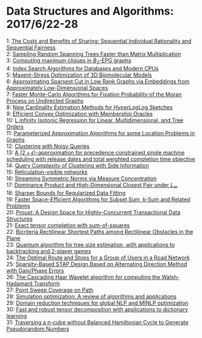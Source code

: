 # Data Structures and Algorithms: 2017/6/22-28  
1: [The Costs and Benefits of Sharing: Sequential Individual Rationality and  Sequential Fairness](https://doi.org/10.48550/arXiv.1607.07306)  
2: [Sampling Random Spanning Trees Faster than Matrix Multiplication](https://doi.org/10.48550/arXiv.1611.07451)  
3: [Computing maximum cliques in $B_2$-EPG graphs](https://doi.org/10.48550/arXiv.1706.06685)  
4: [Index Search Algorithms for Databases and Modern CPUs](https://doi.org/10.48550/arXiv.1706.06697)  
5: [Maxent-Stress Optimization of 3D Biomolecular Models](https://doi.org/10.48550/arXiv.1706.06805)  
6: [Approximating Sparsest Cut in Low Rank Graphs via Embeddings from  Approximately Low-Dimensional Spaces](https://doi.org/10.48550/arXiv.1706.06806)  
7: [Faster Monte-Carlo Algorithms for Fixation Probability of the Moran  Process on Undirected Graphs](https://doi.org/10.48550/arXiv.1706.06931)  
8: [New Cardinality Estimation Methods for HyperLogLog Sketches](https://doi.org/10.48550/arXiv.1706.07290)  
9: [Efficient Convex Optimization with Membership Oracles](https://doi.org/10.48550/arXiv.1706.07357)  
10: [L infinity Isotonic Regression for Linear, Multidimensional, and Tree  Orders](https://doi.org/10.48550/arXiv.1507.02226)  
11: [Parameterized Approximation Algorithms for some Location Problems in  Graphs](https://doi.org/10.48550/arXiv.1706.07475)  
12: [Clustering with Noisy Queries](https://doi.org/10.48550/arXiv.1706.07510)  
13: [A $(2 + \epsilon)$-approximation for precedence constrained single  machine scheduling with release dates and total weighted completion time  objective](https://doi.org/10.48550/arXiv.1706.07604)  
14: [Query Complexity of Clustering with Side Information](https://doi.org/10.48550/arXiv.1706.07719)  
15: [Reticulation-visible networks](https://doi.org/10.48550/arXiv.1508.05424)  
16: [Streaming Symmetric Norms via Measure Concentration](https://doi.org/10.48550/arXiv.1511.01111)  
17: [Dominance Product and High-Dimensional Closest Pair under $L_\infty$](https://doi.org/10.48550/arXiv.1605.08107)  
18: [Sharper Bounds for Regularized Data Fitting](https://doi.org/10.48550/arXiv.1611.03225)  
19: [Faster Space-Efficient Algorithms for Subset Sum, k-Sum and Related  Problems](https://doi.org/10.48550/arXiv.1612.02788)  
20: [Proust: A Design Space for Highly-Concurrent Transactional Data  Structures](https://doi.org/10.48550/arXiv.1702.04866)  
21: [Exact tensor completion with sum-of-squares](https://doi.org/10.48550/arXiv.1702.06237)  
22: [Bicriteria Rectilinear Shortest Paths among Rectilinear Obstacles in the  Plane](https://doi.org/10.48550/arXiv.1703.04466)  
23: [Quantum algorithm for tree size estimation, with applications to  backtracking and 2-player games](https://doi.org/10.48550/arXiv.1704.06774)  
24: [The Optimal Route and Stops for a Group of Users in a Road Network](https://doi.org/10.48550/arXiv.1706.07829)  
25: [Sparsity-Based STAP Design Based on Alternating Direction Method with  Gain/Phase Errors](https://doi.org/10.48550/arXiv.1706.07975)  
26: [The Cascading Haar Wavelet algorithm for computing the Walsh-Hadamard  Transform](https://doi.org/10.48550/arXiv.1609.06641)  
27: [Point Sweep Coverage on Path](https://doi.org/10.48550/arXiv.1704.04332)  
28: [Simulation optimization: A review of algorithms and applications](https://doi.org/10.48550/arXiv.1706.08591)  
29: [Domain reduction techniques for global NLP and MINLP optimization](https://doi.org/10.48550/arXiv.1706.08601)  
30: [Fast and robust tensor decomposition with applications to dictionary  learning](https://doi.org/10.48550/arXiv.1706.08672)  
31: [Traversing a n-cube without Balanced Hamiltonian Cycle to Generate  Pseudorandom Numbers](https://doi.org/10.48550/arXiv.1706.08923)  